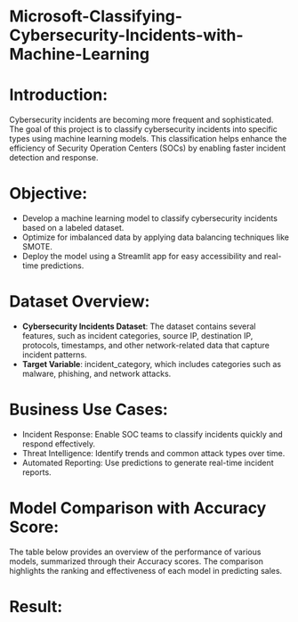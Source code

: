 # Microsoft-Classifying-Cybersecurity-Incidents-with-Machine-Learning

# Introduction:
Cybersecurity incidents are becoming more frequent and sophisticated. The goal of this project is to classify cybersecurity incidents into specific types using machine learning models. This classification helps enhance the efficiency of Security Operation Centers (SOCs) by enabling faster incident detection and response.

# Objective:
- Develop a machine learning model to classify cybersecurity incidents based on a labeled dataset.
- Optimize for imbalanced data by applying data balancing techniques like SMOTE.
- Deploy the model using a Streamlit app for easy accessibility and real-time predictions.

#  Dataset Overview:
- **Cybersecurity Incidents Dataset**: The dataset contains several features, such as incident categories, source IP, destination IP, protocols, timestamps, and other network-related data that capture incident patterns.
- **Target Variable**: incident_category, which includes categories such as malware, phishing, and network attacks.

# Business Use Cases:
- Incident Response: Enable SOC teams to classify incidents quickly and respond effectively.
- Threat Intelligence: Identify trends and common attack types over time.
- Automated Reporting: Use predictions to generate real-time incident reports.
# Model Comparison with Accuracy Score:
The table below provides an overview of the performance of various models, summarized through their Accuracy scores. The comparison highlights the ranking and effectiveness of each model in predicting sales.

# Result:

